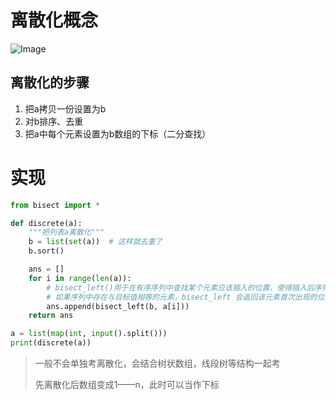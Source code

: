 # 离散化概念

![Image](https://github.com/user-attachments/assets/c37f2359-b84e-4eb5-8190-4eb01c2252b2)

## 离散化的步骤

1. 把a拷贝一份设置为b
2. 对b排序、去重
3. 把a中每个元素设置为b数组的下标（二分查找）

# 实现

```python
from bisect import *

def discrete(a):
    """把列表a离散化"""
    b = list(set(a))  # 这样就去重了
    b.sort()

    ans = []
    for i in range(len(a)):
        # bisect_left()用于在有序序列中查找某个元素应该插入的位置，使得插入后序列仍然保持有序。
        # 如果序列中存在与目标值相等的元素，bisect_left 会返回该元素首次出现的位置。
        ans.append(bisect_left(b, a[i]))
    return ans

a = list(map(int, input().split()))
print(discrete(a))
```

> 一般不会单独考离散化，会结合树状数组，线段树等结构一起考
>
> 先离散化后数组变成1——n，此时可以当作下标

